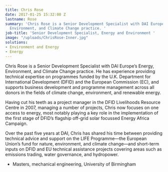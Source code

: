 ```yaml
---
title: Chris Rose
date: 2017-01-25 15:32:00 Z
lastname: Rose
summary: 'Chris Rose is a Senior Development Specialist with DAI Europe’s Energy,
  Environment, and Climate Change practice. '
job-title: 'Senior Development Specialist, Energy and Environment '
image: "/uploads/ChrisRose-Inner.jpg"
solutions:
- Environment and Energy
- Energy
---
```


Chris Rose is a Senior Development Specialist with DAI Europe’s Energy, Environment, and Climate Change practice. He has experience providing technical expertise on programmes funded by the U.K. Department for International Development (DFID) and the European Commission (EC), and supports business development and programme management across all donors in the fields of climate change, environment, and renewable energy.

Having cut his teeth as a project manager in the DFID Livelihoods Resource Centre in 2007, managing a number of projects, Chris now focuses on one access to energy, most notably playing a key role in the implementation of the first stage of DFID’s flagship off-grid solar focussed Energy Africa Campaign.

Over the past five years at DAI, Chris has shared his time between providing technical advice and support on the LIFE Programme—the European Union’s fund for nature, environment, and climate change—and short-term inputs on DFID and EU technical assistance projects covering areas such as emissions trading, water governance, and hydropower.

* Masters, mechanical engineering, University of Birmingham